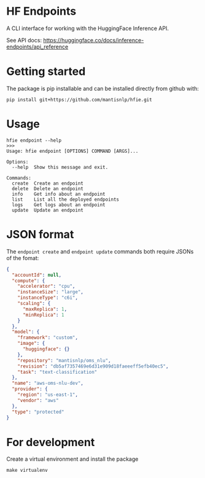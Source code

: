 # HF Endpoints

A CLI interface for working with the HuggingFace Inference API.

See API docs: https://huggingface.co/docs/inference-endpoints/api_reference

# Getting started

The package is pip installable and can be installed directly from github with:

```
pip install git+https://github.com/mantisnlp/hfie.git
```

# Usage

```
hfie endpoint --help
>>>
Usage: hfie endpoint [OPTIONS] COMMAND [ARGS]...

Options:
  --help  Show this message and exit.

Commands:
  create  Create an endpoint
  delete  Delete an endpoint
  info    Get info about an endpoint
  list    List all the deployed endpoints
  logs    Get logs about an endpoint
  update  Update an endpoint

```

# JSON format

The `endpoint create` and `endpoint update` commands both require JSONs of the fomat:

```json
{
  "accountId": null,
  "compute": {
    "accelerator": "cpu",
    "instanceSize": "large",
    "instanceType": "c6i",
    "scaling": {
      "maxReplica": 1,
      "minReplica": 1
    }
  },
  "model": {
    "framework": "custom",
    "image": {
      "huggingface": {}
    },
    "repository": "mantisnlp/oms_nlu",
    "revision": "db5af7357469e6d31e909d18faeeeff5efb40ec5",
    "task": "text-classification"
  },
  "name": "aws-oms-nlu-dev",
  "provider": {
    "region": "us-east-1",
    "vendor": "aws"
  },
  "type": "protected"
}
```

# For development

Create a virtual environment and install the package

```
make virtualenv
```

